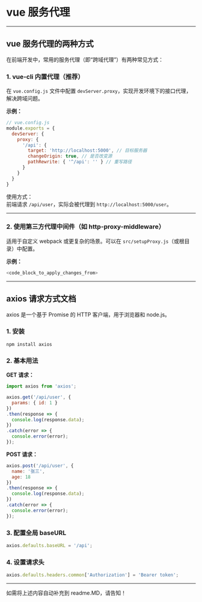 # vue 服务代理 


---

## vue 服务代理的两种方式

在前端开发中，常用的服务代理（即“跨域代理”）有两种常见方式：

### 1. vue-cli 内置代理（推荐）

在 `vue.config.js` 文件中配置 `devServer.proxy`，实现开发环境下的接口代理，解决跨域问题。

**示例：**

```js
// vue.config.js
module.exports = {
  devServer: {
    proxy: {
      '/api': {
        target: 'http://localhost:5000', // 目标服务器
        changeOrigin: true, // 是否改变源
        pathRewrite: { '^/api': '' } // 重写路径
      }
    }
  }
}
```

使用方式：  
前端请求 `/api/user`，实际会被代理到 `http://localhost:5000/user`。

---

### 2. 使用第三方代理中间件（如 http-proxy-middleware）

适用于自定义 webpack 或更复杂的场景。可以在 `src/setupProxy.js`（或根目录）中配置。

**示例：**

```js
<code_block_to_apply_changes_from>
```

---

## axios 请求方式文档

axios 是一个基于 Promise 的 HTTP 客户端，用于浏览器和 node.js。

### 1. 安装

```shell
npm install axios
```

### 2. 基本用法

**GET 请求：**

```js
import axios from 'axios';

axios.get('/api/user', {
  params: { id: 1 }
})
.then(response => {
  console.log(response.data);
})
.catch(error => {
  console.error(error);
});
```

**POST 请求：**

```js
axios.post('/api/user', {
  name: '张三',
  age: 18
})
.then(response => {
  console.log(response.data);
})
.catch(error => {
  console.error(error);
});
```

### 3. 配置全局 baseURL

```js
axios.defaults.baseURL = '/api';
```

### 4. 设置请求头

```js
axios.defaults.headers.common['Authorization'] = 'Bearer token';
```

---

如需将上述内容自动补充到 readme.MD，请告知！